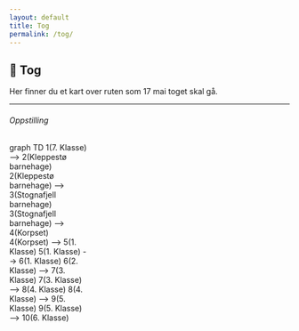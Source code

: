 ```yaml
---
layout: default
title: Tog
permalink: /tog/
---
```

## 🎈 Tog

Her finner du et kart over ruten som 17 mai toget skal gå.

<hr>

<div class="container-fluid my-3">
  <div class="row g-3 align-items-start">
    <!-- Flowchart Card -->
    <div class="col-md-auto" style="min-width: 100px; max-width: 140px;">
      <div class="card shadow-sm rounded-3">
        <div class="card-body">
          <h6 class="card-title mb-3">Oppstilling</h6>
          <div class="mermaid">
            graph TD
              1(7. Klasse) --> 2(Kleppestø<br>barnehage)
              2(Kleppestø<br>barnehage) --> 3(Stognafjell<br>barnehage)
              3(Stognafjell<br>barnehage) --> 4(Korpset)
              4(Korpset) --> 5(1. Klasse)
              5(1. Klasse) --> 6(1. Klasse)
              6(2. Klasse) --> 7(3. Klasse)
              7(3. Klasse) --> 8(4. Klasse)
              8(4. Klasse) --> 9(5. Klasse)
              9(5. Klasse) --> 10(6. Klasse)
          </div>
        </div>
      </div>
    </div>
    <!-- Map Section -->
    <div class="col">
      <div class="map-container position-relative" style="height: 80vh; width: 100%;">
        <div id="map" class="w-100 h-100 rounded shadow-sm"></div>
      </div>
    </div>
  </div>
</div>

<!-- Leaflet CSS and JS -->
<link rel="stylesheet" href="https://unpkg.com/leaflet/dist/leaflet.css" />
<script src="https://unpkg.com/leaflet/dist/leaflet.js"></script>
<script src="https://cdn.jsdelivr.net/npm/mermaid@10/dist/mermaid.min.js"></script>

<style>
  .line-label {
    text-align: center;
    font-size: 12px;
    color: #333;
    white-space: nowrap;
    text-shadow: -1px -1px 0 #fff, 1px -1px 0 #fff, -1px 1px 0 #fff, 1px 1px 0 #fff;
  }
</style>

<script>
  mermaid.initialize({ startOnLoad: true });
  document.addEventListener("DOMContentLoaded", function () {
    const map = L.map('map', {
      zoomControl: true,
      minZoom: 10,
      maxZoom: 19
    }).setView([60.41208772896303, 5.2243880385484545], 15);
          

    L.tileLayer('https://{s}.tile.openstreetmap.org/{z}/{x}/{y}.png', {
      attribution: '&copy; OpenStreetMap contributors'
    }).addTo(map);

    fetch('{{ site.baseurl }}/assets/maps/tog.geojson')
      .then(res => res.json())
      .then(data => {
        L.geoJSON(data, {
          onEachFeature: function(feature, layer) {
            // Add popup with title & description if present
            if (feature.properties) {
              let popupContent = '';

              if (feature.properties.title) {
                popupContent += `<strong>${feature.properties.title}</strong>`;
              }

              if (feature.properties.description) {
                if (popupContent) popupContent += '<br>';
                popupContent += feature.properties.description;
              }

              if (popupContent) {
                layer.bindPopup(popupContent);
              }

              // Optional: Add label at center of LineString (midpoint of bounds)
              if (feature.geometry.type === "LineString" && feature.properties.title) {
                const bounds = layer.getBounds();
                const center = bounds.getCenter();

                const labelMarker = L.marker(center, {
                  icon: L.divIcon({
                    className: 'line-label',
                    html: `<div>${feature.properties.title}</div>`,
                    iconSize: [100, 20],
                    iconAnchor: [50, -10],
                  }),
                  interactive: false
                }).addTo(map);
              }
            }
          },
          style: function(feature) {
            return {
              color: feature.properties.color || '#FF0000',
              weight: feature.properties.weight || 4,
              opacity: feature.properties.opacity || 1
            };
          }
        }).addTo(map);
      })
      .catch(error => console.error('Error loading GeoJSON:', error));
  });
</script>